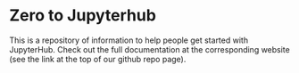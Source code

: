 # Zero to Jupyterhub

This is a repository of information to help people get started with
JupyterHub. Check out the full documentation at the corresponding
website (see the link at the top of our github repo page).
